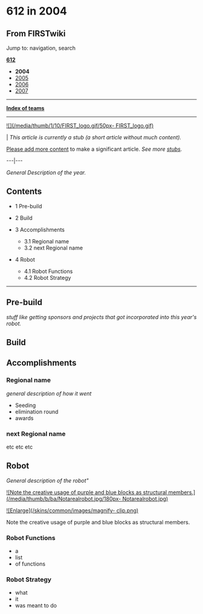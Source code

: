 # 612 in 2004

## From FIRSTwiki

Jump to: navigation, search

**[612](612 "612")**

- **2004**
- [2005](612_in_2005 "612 in 2005")
- [2006](612_in_2006 "612 in 2006")
- [2007](612_in_2007 "612 in 2007")

--------------------------------------------------------------------------------

**[Index of teams](Index_of_teams "Index of teams")**

--------------------------------------------------------------------------------

[![](/media/thumb/1/10/FIRST_logo.gif/50px-
FIRST_logo.gif)](Image:FIRST_logo.gif)

| _This article is currently a stub (a short article without much content)._

[Please add more content](http://www.firstwiki.net/index.php?title=612_in_2004&action=edit "http://www.firstwiki.net/index.php?title=612_in_2004&action=edit") to make a significant article. _See more [stubs](Special:Shortpages "Special:Shortpages")._

---|---

_General Description of the year._

## Contents

- 1 Pre-build
- 2 Build
- 3 Accomplishments

  - 3.1 Regional name
  - 3.2 next Regional name

- 4 Robot

  - 4.1 Robot Functions
  - 4.2 Robot Strategy

--------------------------------------------------------------------------------

## Pre-build

_stuff like getting sponsors and projects that got incorporated into this year's robot._

## Build

## Accomplishments

### Regional name

_general description of how it went_

- Seeding
- elimination round
- awards

### next Regional name

etc etc etc

## Robot

_General description of the robot"_

[![Note the creative usage of purple and blue blocks as structural
members.](/media/thumb/b/ba/Notarealrobot.jpg/180px-
Notarealrobot.jpg)](Image:Notarealrobot.jpg "Note the creative
usage of purple and blue blocks as structural members.")

[![Enlarge](/skins/common/images/magnify-
clip.png)](Image:Notarealrobot.jpg "Enlarge")

Note the creative usage of purple and blue blocks as structural members.

### Robot Functions

- a
- list
- of functions

### Robot Strategy

- what
- it
- was meant to do
